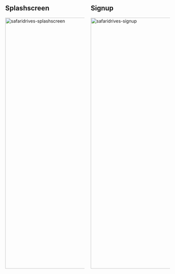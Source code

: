 <div style="display: grid; grid-template-columns: repeat(2, 50%); gap: 20px;">
  <div>
    <h2>Splashscreen</h2>
    <img src="https://github.com/maeka-maru/SafariDrivesCarRentalApp/assets/117111592/bb3ce115-f53f-4484-9082-7aa71bf638c4" alt="safaridrives-splashscreen" width="400" height="800">
  </div>
  <div>
    <h2>Signup</h2>
    <img src="https://github.com/maeka-maru/SafariDrivesCarRentalApp/assets/117111592/e7a57441-b979-496e-9dae-9953347a19d6" alt="safaridrives-signup" width="400" height="800">
  </div>
</div>
